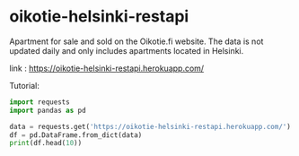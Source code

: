 # oikotie-helsinki-restapi
Apartment for sale and sold on the Oikotie.fi website. The data is not updated daily and only includes apartments located in Helsinki.

link : https://oikotie-helsinki-restapi.herokuapp.com/ 

Tutorial:

```python
import requests
import pandas as pd

data = requests.get('https://oikotie-helsinki-restapi.herokuapp.com/').json()['Data']
df = pd.DataFrame.from_dict(data)
print(df.head(10))

```


